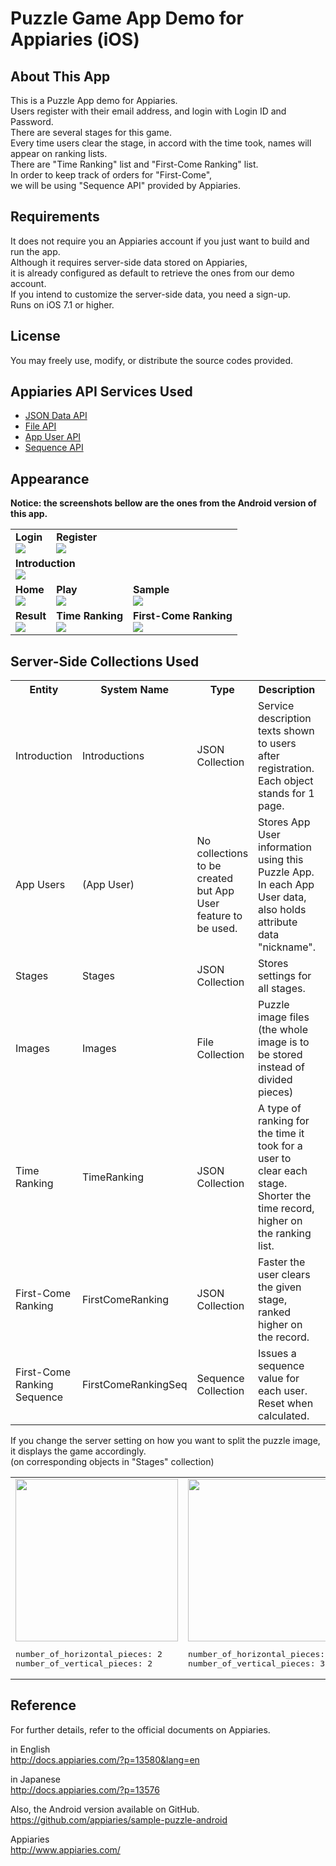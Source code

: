 Puzzle Game App Demo for Appiaries (iOS)
===========================

## About This App

This is a Puzzle App demo for Appiaries.  
Users register with their email address, and login with Login ID and Password.  
There are several stages for this game.  
Every time users clear the stage, in accord with the time took, names will appear on ranking lists.  
There are "Time Ranking" list and "First-Come Ranking" list.  
In order to keep track of orders for "First-Come",  
we will be using "Sequence API" provided by Appiaries.

## Requirements

It does not require you an Appiaries account if you just want to build and run the app.  
Although it requires server-side data stored on Appiaries,  
it is already configured as default to retrieve the ones from our demo account.  
If you intend to customize the server-side data, you need a sign-up.  
Runs on iOS 7.1 or higher.

## License

You may freely use, modify, or distribute the source codes provided.

## Appiaries API Services Used

* <a href="http://docs.appiaries.com/?p=11015&lang=en">JSON Data API</a>
* <a href="http://docs.appiaries.com/?p=11075&lang=en">File API</a>
* <a href="http://docs.appiaries.com/?p=11135&lang=en">App User API</a>
* <a href="http://docs.appiaries.com/?p=11255&lang=en">Sequence API</a>

## Appearance

__Notice: the screenshots bellow are the ones from the Android version of this app.__

<table>

<tr>
<td>
<b>Login</b><br />
<img src="http://docs.appiaries.com/wordpress/wp-content/uploads/img/sample_puzzle_shot_login.png">
</td>
<td>
<b>Register</b><br />
<img src="http://docs.appiaries.com/wordpress/wp-content/uploads/img/sample_puzzle_shot_register.png">
</td>
<td></td>
</tr>

<tr>
<td colspan="3">
<b>Introduction</b><br />
<img src="http://docs.appiaries.com/wordpress/wp-content/uploads/img/sample_puzzle_shot_intro.png">
</td>
</tr>

<tr>
<td>
<b>Home</b><br />
<img src="http://docs.appiaries.com/wordpress/wp-content/uploads/img/sample_puzzle_shot_home.png">
</td>
<td>
<b>Play</b><br />
<img src="http://docs.appiaries.com/wordpress/wp-content/uploads/img/sample_puzzle_shot_play.png">
</td>
<td>
<b>Sample</b><br />
<img src="http://docs.appiaries.com/wordpress/wp-content/uploads/img/sample_puzzle_shot_sample.png">
</td>
</tr>

<tr>
<td>
<b>Result</b><br />
<img src="http://docs.appiaries.com/wordpress/wp-content/uploads/img/sample_puzzle_shot_result.png">
</td>
<td>
<b>Time Ranking</b><br />
<img src="http://docs.appiaries.com/wordpress/wp-content/uploads/img/sample_puzzle_shot_rank_time.png">
</td>
<td>
<b>First-Come Ranking</b><br />
<img src="http://docs.appiaries.com/wordpress/wp-content/uploads/img/sample_puzzle_shot_rank_first.png">
</td>
</tr>

</table>


## Server-Side Collections Used

<table>

<tr>
<th>Entity</th>
<th>System Name</th>
<th>Type</th>
<th>Description</th>
<th>Note</th>
</tr>

<tr>
<td>Introduction</td>
<td>Introductions</td>
<td>JSON Collection</td>
<td>Service description texts shown to users after registration. Each object stands for 1 page.</td>
<td></td>
</tr>

<tr>
<td>App Users</td>
<td>(App User)</td>
<td>No collections to be created but App User feature to be used.</td>
<td>Stores App User information using this Puzzle App. In each App User data, also holds attribute data "nickname".</td>
<td></td>
</tr>

<tr>
<td>Stages</td>
<td>Stages</td>
<td>JSON Collection</td>
<td>Stores settings for all stages.</td>
<td></td>
</tr>

<tr>
<td>Images</td>
<td>Images</td>
<td>File Collection</td>
<td>Puzzle image files (the whole image is to be stored instead of divided pieces)</td>
<td></td>
</tr>

<tr>
<td>Time Ranking</td>
<td>TimeRanking</td>
<td>JSON Collection</td>
<td>A type of ranking for the time it took for a user to clear each stage. Shorter the time record, higher on the ranking list.</td>
<td></td>
</tr>

<tr>
<td>First-Come Ranking</td>
<td>FirstComeRanking</td>
<td>JSON Collection</td>
<td>Faster the user clears the given stage, ranked higher on the record.</td>
<td>&#42; Sequence API  to be used.</td>
</tr>

<tr>
<td>First-Come Ranking Sequence</td>
<td>FirstComeRankingSeq</td>
<td>Sequence Collection</td>
<td>Issues a sequence value for each user. Reset when calculated.</td>
<td></td>
</tr>

</table>

If you change the server setting on how you want to split the puzzle image, it displays the game accordingly.  
(on corresponding objects in "Stages" collection)

<table>
<tr>
<td>
<img src="http://docs.appiaries.com/wordpress/wp-content/uploads/img/sample_puzzle_shot_play.png" style="height:260px;">
<pre class="nums:false">
number_of_horizontal_pieces: 2
number_of_vertical_pieces: 2
</pre>
</td>
<td>
<img src="http://docs.appiaries.com/wordpress/wp-content/uploads/img/sample_puzzle_shot_play_3x3.png" style="height:260px;">
<pre class="nums:false">
number_of_horizontal_pieces: 3
number_of_vertical_pieces: 3
</pre>
</td>
<td>
<img src="http://docs.appiaries.com/wordpress/wp-content/uploads/img/sample_puzzle_shot_play_4x4.png" style="height:260px;">
<pre class="nums:false">
number_of_horizontal_pieces: 4
number_of_vertical_pieces: 4
</pre>
</td>
<td>
<img src="http://docs.appiaries.com/wordpress/wp-content/uploads/img/sample_puzzle_shot_play_5x5.png" style="height:260px;">
<pre class="nums:false">
number_of_horizontal_pieces: 5
number_of_vertical_pieces: 5
</pre>
</td>
</tr>
</table>


## Reference

For further details, refer to the official documents on Appiaries.

in English  
http://docs.appiaries.com/?p=13580&lang=en

in Japanese  
http://docs.appiaries.com/?p=13576

Also, the Android version available on GitHub.
https://github.com/appiaries/sample-puzzle-android

Appiaries  
http://www.appiaries.com/
